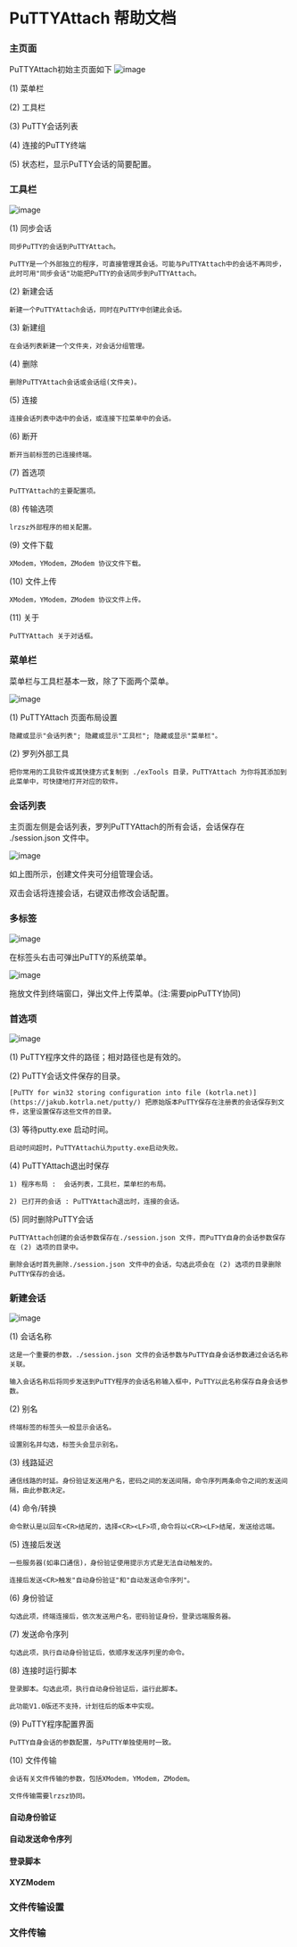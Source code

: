
# PuTTYAttach 帮助文档

### 主页面

PuTTYAttach初始主页面如下
![image](/img/1.png)

(1) 菜单栏

(2) 工具栏

(3) PuTTY会话列表

(4) 连接的PuTTY终端

(5) 状态栏，显示PuTTY会话的简要配置。

### 工具栏

![image](/img/2.png)

(1) 同步会话

    同步PuTTY的会话到PuTTYAttach。

    PuTTY是一个外部独立的程序，可直接管理其会话。可能与PuTTYAttach中的会话不再同步，此时可用"同步会话"功能把PuTTY的会话同步到PuTTYAttach。

(2) 新建会话

    新建一个PuTTYAttach会话，同时在PuTTY中创建此会话。

(3) 新建组

    在会话列表新建一个文件夹，对会话分组管理。

(4) 删除

    删除PuTTYAttach会话或会话组(文件夹)。

(5) 连接

    连接会话列表中选中的会话，或连接下拉菜单中的会话。

(6) 断开

    断开当前标签的已连接终端。

(7) 首选项

    PuTTYAttach的主要配置项。

(8) 传输选项

    lrzsz外部程序的相关配置。

(9) 文件下载

    XModem，YModem，ZModem 协议文件下载。

(10) 文件上传

    XModem，YModem，ZModem 协议文件上传。

(11) 关于

    PuTTYAttach 关于对话框。

### 菜单栏

菜单栏与工具栏基本一致，除了下面两个菜单。

![image](/img/3.png)

(1) PuTTYAttach 页面布局设置

    隐藏或显示"会话列表"; 隐藏或显示"工具栏"; 隐藏或显示"菜单栏"。

(2) 罗列外部工具

    把你常用的工具软件或其快捷方式复制到 ./exTools 目录，PuTTYAttach 为你将其添加到此菜单中，可快捷地打开对应的软件。

### 会话列表

主页面左侧是会话列表，罗列PuTTYAttach的所有会话，会话保存在 ./session.json 文件中。

![image](/img/4.png)

如上图所示，创建文件夹可分组管理会话。

双击会话将连接会话，右键双击修改会话配置。

### 多标签

![image](/img/5.png)

在标签头右击可弹出PuTTY的系统菜单。

![image](/img/6.png)

拖放文件到终端窗口，弹出文件上传菜单。(注:需要pipPuTTY协同)

### 首选项

![image](/img/7.png)

(1) PuTTY程序文件的路径；相对路径也是有效的。

(2) PuTTY会话文件保存的目录。

    [PuTTY for win32 storing configuration into file (kotrla.net)](https://jakub.kotrla.net/putty/) 把原始版本PuTTY保存在注册表的会话保存到文件，这里设置保存这些文件的目录。

(3) 等待putty.exe 启动时间。

    启动时间超时，PuTTYAttach认为putty.exe启动失败。

(4) PuTTYAttach退出时保存

    1) 程序布局 :  会话列表，工具栏，菜单栏的布局。

    2) 已打开的会话 : PuTTYAttach退出时，连接的会话。

(5) 同时删除PuTTY会话

    PuTTYAttach创建的会话参数保存在./session.json 文件，而PuTTY自身的会话参数保存在 (2) 选项的目录中。

    删除会话时首先删除./session.json 文件中的会话，勾选此项会在 (2) 选项的目录删除PuTTY保存的会话。

### 新建会话

![image](/img/8.png)

(1) 会话名称

    这是一个重要的参数，./session.json 文件的会话参数与PuTTY自身会话参数通过会话名称关联。

    输入会话名称后将同步发送到PuTTY程序的会话名称输入框中，PuTTY以此名称保存自身会话参数。

(2) 别名

    终端标签的标签头一般显示会话名。
    
    设置别名并勾选，标签头会显示别名。

(3) 线路延迟

    通信线路的时延。身份验证发送用户名，密码之间的发送间隔，命令序列两条命令之间的发送间隔，由此参数决定。

(4) 命令<CR>/<LF>转换

    命令默认是以回车<CR>结尾的，选择<CR><LF>项,命令将以<CR><LF>结尾，发送给远端。

(5) 连接后发送<CR>

    一些服务器(如串口通信)，身份验证使用提示方式是无法自动触发的。

    连接后发送<CR>触发"自动身份验证"和"自动发送命令序列"。

(6) 身份验证

    勾选此项，终端连接后，依次发送用户名，密码验证身份，登录远端服务器。

(7) 发送命令序列

    勾选此项，执行自动身份验证后，依顺序发送序列里的命令。

(8) 连接时运行脚本

    登录脚本。勾选此项，执行自动身份验证后，运行此脚本。

    此功能V1.0版还不支持，计划往后的版本中实现。

(9) PuTTY程序配置界面

    PuTTY自身会话的参数配置，与PuTTY单独使用时一致。

(10) 文件传输

    会话有关文件传输的参数，包括XModem，YModem，ZModem。

    文件传输需要lrzsz协同。

#### 自动身份验证


#### 自动发送命令序列

#### 登录脚本

#### XYZModem



### 文件传输设置


### 文件传输


